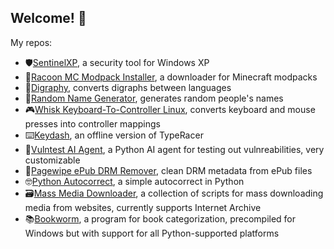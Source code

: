 ## Welcome! 👋

My repos:
- 🛡️<a href=https://github.com/C0m3b4ck/SentinelXP>SentinelXP</a>, a security tool for Windows XP
- 🧳<a href=https://github.com/C0m3b4ck/Racoon-MC-Modpack-Installer>Racoon MC Modpack Installer</a>, a downloader for Minecraft modpacks
- 🔡<a href=https://github.com/C0m3b4ck/Digraphy>Digraphy</a>, converts digraphs between languages
- 🙂<a href=https://github.com/C0m3b4ck/Random-Name-Generator>Random Name Generator</a>, generates random people's names
- 🎮<a href=https://github.com/C0m3b4ck/Whisk-Keyboard-To-Controller-Linux>Whisk Keyboard-To-Controller Linux</a>, converts keyboard and mouse presses into controller mappings
- ⌨️<a href=https://github.com/C0m3b4ck/Keydash>Keydash</a>, an offline version of TypeRacer
- 🤖<a href=https://github.com/C0m3b4ck/Vulntest-AI-Agent>Vulntest AI Agent</a>, a Python AI agent for testing out vulnreabilities, very customizable
- 🧼<a href=https://github.com/C0m3b4ck/Pagewipe-ePub-DRM-Remover>Pagewipe ePub DRM Remover</a>, clean DRM metadata from ePub files
- 🤓<a href=https://github.com/C0m3b4ck/PythonAutocorrect>Python Autocorrect</a>, a simple autocorrect in Python
- 🗃️<a href=LINKHERE>Mass Media Downloader</a>, a collection of scripts for mass downloading media from websites, currently supports Internet Archive
- 📚<a href=https://github.com/C0m3b4ck/Bookworm>Bookworm</a>, a program for book categorization, precompiled for Windows but with support for all Python-supported platforms

